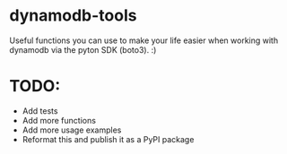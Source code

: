 # dynamodb-tools
Useful functions you can use to make your life easier when working with dynamodb via the pyton SDK (boto3). :)

# TODO:
* Add tests
* Add more functions
* Add more usage examples
* Reformat this and publish it as a PyPI package 
